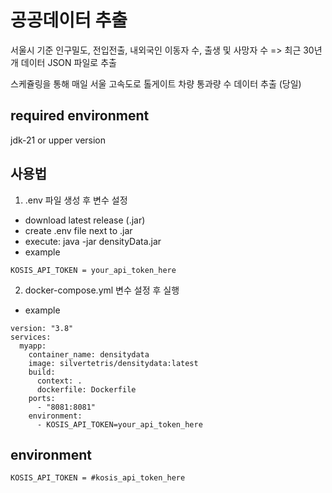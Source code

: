 # 공공데이터 추출
서울시 기준 인구밀도, 전입전출, 내외국인 이동자 수, 출생 및 사망자 수 => 최근 30년개 데이터 JSON 파일로 추출

스케쥴링을 통해 매일 서울 고속도로 톨게이트 차량 통과량 수 데이터 추출 (당일)


## required environment
jdk-21 or upper version

## 사용법

1. .env 파일 생성 후 변수 설정
- download latest release (.jar)
- create .env file next to .jar
- execute: java -jar densityData.jar
- example
```
KOSIS_API_TOKEN = your_api_token_here
```

2. docker-compose.yml 변수 설정 후 실행

- example
```
version: "3.8"
services:
  myapp:
    container_name: densitydata
    image: silvertetris/densitydata:latest
    build:
      context: .
      dockerfile: Dockerfile
    ports:
      - "8081:8081"
    environment:
      - KOSIS_API_TOKEN=your_api_token_here

```

## environment
```
KOSIS_API_TOKEN = #kosis_api_token_here
```
